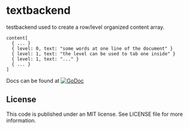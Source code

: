 # textbackend

testbackend used to create a row/level organized content array.

    content[
      { ... }
      { level: 0, text: "some words at one line of the document" }
      { level: 1, text: "the level can be used to tab one inside" }
      { level: 1, text: "..." }
      { ... }
    ]

Docs can be found at [![GoDoc](https://godoc.org/github.com/writescript/textbackend?status.svg)](https://godoc.org/github.com/writescript/textbackend)

## License
This code is published under an MIT license. See LICENSE file for more information.
